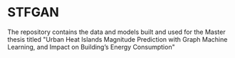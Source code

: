 # STFGAN
The repository contains the data and models built and used for the Master thesis titled "Urban Heat Islands Magnitude Prediction with Graph Machine Learning, and Impact on Building’s Energy Consumption"
